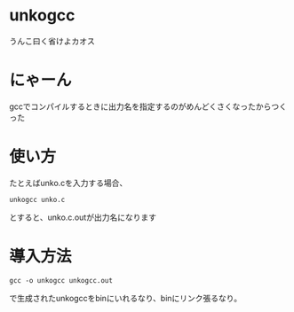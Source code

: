 # unkogcc
うんこ曰く省けよカオス

# にゃーん
gccでコンパイルするときに出力名を指定するのがめんどくさくなったからつくった

# 使い方
たとえばunko.cを入力する場合、

```
unkogcc unko.c
```

とすると、unko.c.outが出力名になります

# 導入方法

```
gcc -o unkogcc unkogcc.out
```

で生成されたunkogccをbinにいれるなり、binにリンク張るなり。
